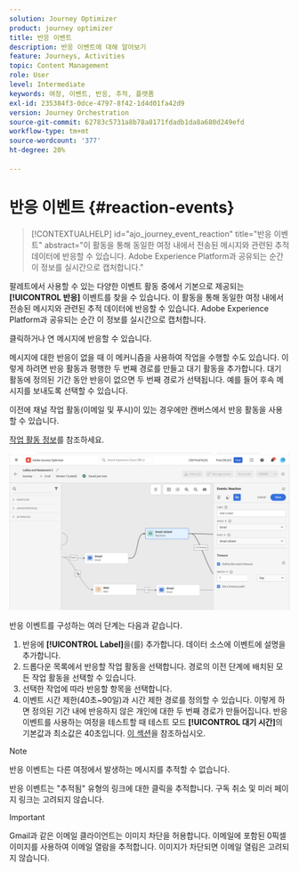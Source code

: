```yaml
---
solution: Journey Optimizer
product: journey optimizer
title: 반응 이벤트
description: 반응 이벤트에 대해 알아보기
feature: Journeys, Activities
topic: Content Management
role: User
level: Intermediate
keywords: 여정, 이벤트, 반응, 추적, 플랫폼
exl-id: 235384f3-0dce-4797-8f42-1d4d01fa42d9
version: Journey Orchestration
source-git-commit: 62783c5731a8b78a8171fdadb1da8a680d249efd
workflow-type: tm+mt
source-wordcount: '377'
ht-degree: 20%

---
```


# 반응 이벤트 {#reaction-events}

>[!CONTEXTUALHELP]
>id="ajo_journey_event_reaction"
>title="반응 이벤트"
>abstract="이 활동을 통해 동일한 여정 내에서 전송된 메시지와 관련된 추적 데이터에 반응할 수 있습니다. Adobe Experience Platform과 공유되는 순간 이 정보를 실시간으로 캡처합니다."

팔레트에서 사용할 수 있는 다양한 이벤트 활동 중에서 기본으로 제공되는 **[!UICONTROL 반응]** 이벤트를 찾을 수 있습니다. 이 활동을 통해 동일한 여정 내에서 전송된 메시지와 관련된 추적 데이터에 반응할 수 있습니다. Adobe Experience Platform과 공유되는 순간 이 정보를 실시간으로 캡처합니다.

클릭하거나 연 메시지에 반응할 수 있습니다.

메시지에 대한 반응이 없을 때 이 메커니즘을 사용하여 작업을 수행할 수도 있습니다. 이렇게 하려면 반응 활동과 평행한 두 번째 경로를 만들고 대기 활동을 추가합니다. 대기 활동에 정의된 기간 동안 반응이 없으면 두 번째 경로가 선택됩니다. 예를 들어 후속 메시지를 보내도록 선택할 수 있습니다.

이전에 채널 작업 활동(이메일 및 푸시)이 있는 경우에만 캔버스에서 반응 활동을 사용할 수 있습니다.

[작업 활동 정보](../building-journeys/about-journey-activities.md#action-activities)를 참조하세요.

![](assets/journey45.png)

반응 이벤트를 구성하는 여러 단계는 다음과 같습니다.

1. 반응에 **[!UICONTROL Label]**&#x200B;을(를) 추가합니다. 데이터 소스에 이벤트에 설명을 추가합니다.
1. 드롭다운 목록에서 반응할 작업 활동을 선택합니다. 경로의 이전 단계에 배치된 모든 작업 활동을 선택할 수 있습니다.
1. 선택한 작업에 따라 반응할 항목을 선택합니다.
1. 이벤트 시간 제한(40초~90일)과 시간 제한 경로를 정의할 수 있습니다. 이렇게 하면 정의된 기간 내에 반응하지 않은 개인에 대한 두 번째 경로가 만들어집니다. 반응 이벤트를 사용하는 여정을 테스트할 때 테스트 모드 **[!UICONTROL 대기 시간]**&#x200B;의 기본값과 최소값은 40초입니다. [이 섹션](../building-journeys/testing-the-journey.md)을 참조하십시오.

>[!NOTE]
>
>
>반응 이벤트는 다른 여정에서 발생하는 메시지를 추적할 수 없습니다.
>
>반응 이벤트는 &quot;추적됨&quot; 유형의 링크에 대한 클릭을 추적합니다. 구독 취소 및 미러 페이지 링크는 고려되지 않습니다.

>[!IMPORTANT]
>
>Gmail과 같은 이메일 클라이언트는 이미지 차단을 허용합니다. 이메일에 포함된 0픽셀 이미지를 사용하여 이메일 열람을 추적합니다. 이미지가 차단되면 이메일 열림은 고려되지 않습니다.
